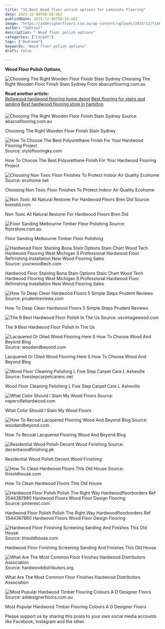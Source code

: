 ```yaml
---
title: "32 Best Wood floor polish options for Laminate Flooring"
date: 2021-12-06T08:26:06Z
publishDate: 2021-12-06T08:26:06Z
image: "https://addesignerfloors.com.au/wp-content/uploads/2015/11/timber2016_v03.jpg"
author: "Gabriel"
description: " Wood floor polish options"
categories: ["Carpet"]
tags: ["Bedroom"]
keywords: "Wood floor polish options"
draft: false

---
```

<!-- Head tag Code -->
**Wood Floor Polish Options**, 

![Choosing The Right Wooden Floor Finish Stain Sydney](https://www.abacusflooring.com.au/wp-content/uploads/2019/09/flooring-example6.jpg "Choosing The Right Wooden Floor Finish Stain Sydney")
Choosing The Right Wooden Floor Finish Stain Sydney From abacusflooring.com.au

**Read another article:**  
[Bellawood hardwood flooring home depot](/bellawood-hardwood-flooring-home-depot/)
[Best flooring for stairs and landing](/best-flooring-for-stairs-and-landing/)
[Best hardwood flooring store in hamilton](/best-hardwood-flooring-store-in-hamilton/)




### 

 


![Choosing The Right Wooden Floor Finish Stain Sydney](https://www.abacusflooring.com.au/wp-content/uploads/2019/09/flooring-example6.jpg "Choosing The Right Wooden Floor Finish Stain Sydney")
Source: abacusflooring.com.au

Choosing The Right Wooden Floor Finish Stain Sydney  

![How To Choose The Best Polyurethane Finish For Your Hardwood Flooring Project](https://www.styleflooringky.com/wp-content/uploads/2020/02/types-of-hardwood-finishes-northern-kentucky-indepedence-cincinnati.jpeg "How To Choose The Best Polyurethane Finish For Your Hardwood Flooring Project")
Source: styleflooringky.com

How To Choose The Best Polyurethane Finish For Your Hardwood Flooring Project  

![Choosing Non Toxic Floor Finishes To Protect Indoor Air Quality Ecohome](https://www.ecohome.net/media/articles/images/e2/52/e2527d455d337ca778d2aec01ce535dcb6960406/e2527d455d337ca778d2aec01_sa9WP8b.jpg "Choosing Non Toxic Floor Finishes To Protect Indoor Air Quality Ecohome")
Source: ecohome.net

Choosing Non Toxic Floor Finishes To Protect Indoor Air Quality Ecohome  

![Non Toxic All Natural Restorer For Hardwood Floors Bren Did](https://brendid.com/wp-content/uploads/2016/08/Non-Toxic-Natural-Floor-Restorer-from-Bren-Did-FB.jpg "Non Toxic All Natural Restorer For Hardwood Floors Bren Did")
Source: brendid.com

Non Toxic All Natural Restorer For Hardwood Floors Bren Did  

![Floor Sanding Melbourne Timber Floor Polishing](https://www.floorshow.com.au/wp-content/themes/optimax_theme/images/homebanner.jpg "Floor Sanding Melbourne Timber Floor Polishing")
Source: floorshow.com.au

Floor Sanding Melbourne Timber Floor Polishing  

![Hardwood Floor Staining Bona Stain Options Stain Chart Wood Tech Hardwood Flooring West Michigan S Professional Hardwood Floor Refinishing Installation New Wood Flooring Sales](https://images.squarespace-cdn.com/content/v1/5bde081a7c93279afce4a1c3/1577546610195-DUXTSWO1CQEFV23RXYWZ/hardwood-flooring-bona-stain-kalamazoo-michigan.jpg "Hardwood Floor Staining Bona Stain Options Stain Chart Wood Tech Hardwood Flooring West Michigan S Professional Hardwood Floor Refinishing Installation New Wood Flooring Sales")
Source: yourwoodtech.com

Hardwood Floor Staining Bona Stain Options Stain Chart Wood Tech Hardwood Flooring West Michigan S Professional Hardwood Floor Refinishing Installation New Wood Flooring Sales  

![How To Deep Clean Hardwood Floors 5 Simple Steps Prudent Reviews](https://prudentreviews.com/wp-content/uploads/2019/04/How-to-Deep-Clean-Hardwood-Floors-e1554156896651.jpg "How To Deep Clean Hardwood Floors 5 Simple Steps Prudent Reviews")
Source: prudentreviews.com

How To Deep Clean Hardwood Floors 5 Simple Steps Prudent Reviews  

![The 9 Best Hardwood Floor Polish In The Us](https://usvintagewood.com/wp-content/uploads/2020/07/Untitled-design-2020-07-06T095412.454-1024x512.jpg "The 9 Best Hardwood Floor Polish In The Us")
Source: usvintagewood.com

The 9 Best Hardwood Floor Polish In The Us  

![Lacquered Or Oiled Wood Flooring Here S How To Choose Wood And Beyond Blog](https://www.woodandbeyond.com/wp/wp-content/uploads/sites/2/2019/04/Lacquered-Finish-Wood-Floor.png "Lacquered Or Oiled Wood Flooring Here S How To Choose Wood And Beyond Blog")
Source: woodandbeyond.com

Lacquered Or Oiled Wood Flooring Here S How To Choose Wood And Beyond Blog  

![Wood Floor Cleaning Polishing L Five Step Carpet Care L Asheville](https://www.fivestepcarpetcarenc.net/wp-content/uploads/2018/05/hardwood-floor-cleaning.jpg?x78580 "Wood Floor Cleaning Polishing L Five Step Carpet Care L Asheville")
Source: fivestepcarpetcarenc.net

Wood Floor Cleaning Polishing L Five Step Carpet Care L Asheville  

![What Color Should I Stain My Wood Floors](https://napervillehardwood.com/blog/wp-content/uploads/Buffing-Stain.jpg "What Color Should I Stain My Wood Floors")
Source: napervillehardwood.com

What Color Should I Stain My Wood Floors  

![How To Recoat Lacquered Flooring Wood And Beyond Blog](https://www.woodandbeyond.com/wp/wp-content/uploads/sites/2/2019/04/finishing-wood-floor-1.png "How To Recoat Lacquered Flooring Wood And Beyond Blog")
Source: woodandbeyond.com

How To Recoat Lacquered Flooring Wood And Beyond Blog  

![Residential Wood Polish Decent Wood Finishing](https://decentwoodfinishing.pk/wp-content/uploads/floor-wood-polish-in-Karachi.jpg "Residential Wood Polish Decent Wood Finishing")
Source: decentwoodfinishing.pk

Residential Wood Polish Decent Wood Finishing  

![How To Clean Hardwood Floors This Old House](https://cdn.vox-cdn.com/thumbor/UwrLn5YR202JwlAELfCOm1frxfg=/0x0:2246x3000/1200x800/filters:focal(451x2353:809x2711)/cdn.vox-cdn.com/uploads/chorus_image/image/66442883/clean_this_floor.0.jpg "How To Clean Hardwood Floors This Old House")
Source: thisoldhouse.com

How To Clean Hardwood Floors This Old House  

![Hardwood Floor Polish Polish The Right Way Hardwoodfloorborders Ref 3544387880 Hardwood Floors Wood Floor Design Flooring](https://i.pinimg.com/474x/dc/74/5c/dc745c06649fa31b4157337aea0e97e0.jpg "Hardwood Floor Polish Polish The Right Way Hardwoodfloorborders Ref 3544387880 Hardwood Floors Wood Floor Design Flooring")
Source: pinterest.com

Hardwood Floor Polish Polish The Right Way Hardwoodfloorborders Ref 3544387880 Hardwood Floors Wood Floor Design Flooring  

![Hardwood Floor Finishing Screening Sanding And Finishes This Old House](https://cdn.vox-cdn.com/thumbor/2V_5KY5pDoPG6yP-8gskaUW0gMs=/0x0:450x300/1400x1050/filters:focal(189x114:261x186):no_upscale()/cdn.vox-cdn.com/uploads/chorus_image/image/65890379/refinishing_x.0.jpg "Hardwood Floor Finishing Screening Sanding And Finishes This Old House")
Source: thisoldhouse.com

Hardwood Floor Finishing Screening Sanding And Finishes This Old House  

![What Are The Most Common Floor Finishes Hardwood Distributors Association](http://www.hardwooddistributors.org/wp-content/uploads/bigstock-Hardwood-Floors-3086355.jpg "What Are The Most Common Floor Finishes Hardwood Distributors Association")
Source: hardwooddistributors.org

What Are The Most Common Floor Finishes Hardwood Distributors Association  

![Most Popular Hardwood Timber Flooring Colours A D Designer Floors](https://addesignerfloors.com.au/wp-content/uploads/2015/11/timber2016_v03.jpg "Most Popular Hardwood Timber Flooring Colours A D Designer Floors")
Source: addesignerfloors.com.au

Most Popular Hardwood Timber Flooring Colours A D Designer Floors  

Please support us by sharing this posts to your own social media accounts like Facebook, Instagram and the other.

